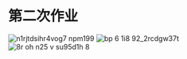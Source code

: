 # 第二次作业
![n1rjtdsihr4vog7 npm199](https://cloud.githubusercontent.com/assets/16081097/26036404/9c386bd4-390f-11e7-96e3-e57f49d65af9.png)
![bp 6 1i8 92_2rcdgw37t](https://cloud.githubusercontent.com/assets/16081097/26036405/9e73655c-390f-11e7-8282-8d714e3d743a.png)
![8r oh n25 v su95d1h 8](https://cloud.githubusercontent.com/assets/16081097/26116257/0e8c1308-3a95-11e7-9cff-ae07dea83209.png)
